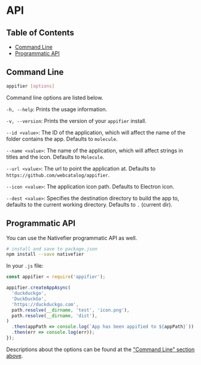 <!-- https://raw.githubusercontent.com/jiahaog/nativefier/master/docs/api.md -->
# API

## Table of Contents
- [Command Line](#command-line)
- [Programmatic API](#programmatic-api)

## Command Line

```bash
appifier [options]
```
Command line options are listed below.

`-h, --help`: Prints the usage information.

`-v, --version`: Prints the version of your `appifier` install.

`--id <value>`: The ID of the application, which will affect the name of the folder contains the app. Defaults to `molecule`.

`--name <value>`: The name of the application, which will affect strings in titles and the icon. Defaults to `Molecule`.

`--url <value>`: The url to point the application at. Defaults to `https://github.com/webcatalog/appifier`.

`--icon <value>`: The application icon path. Defaults to Electron icon.

`--dest <value>`: Specifies the destination directory to build the app to, defaults to the current working directory. Defaults to `.` (current dir).

## Programmatic API

You can use the Nativefier programmatic API as well.

```bash
# install and save to package.json
npm install --save nativefier
```

In your `.js` file:

```javascript
const appifier = require('appifier');

appifier.createAppAsync(
  'duckduckgo',
  'DuckDuckGo',
  'https://duckduckgo.com',
  path.resolve(__dirname, 'test', 'icon.png'),
  path.resolve(__dirname, 'dist'),
)
  .then(appPath => console.log(`App has been appified to ${appPath}`))
  .then(err => console.log(err));
});
```

Descriptions about the options can be found at the ["Command Line" section above](#command-line).
